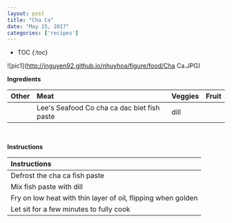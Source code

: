 ```yaml
---
layout: post
title: "Cha Ca"
date: "May 15, 2017"
categories: ['recipes']
---
```


* TOC
{:toc}



![pic1](http://jnguyen92.github.io/nhuyhoa/figure/food/Cha Ca.JPG)

**Ingredients**

<table class = "presenttab">
 <thead>
  <tr>
   <th style="text-align:left;"> Other </th>
   <th style="text-align:left;"> Meat </th>
   <th style="text-align:left;"> Veggies </th>
   <th style="text-align:left;"> Fruit </th>
  </tr>
 </thead>
<tbody>
  <tr>
   <td style="text-align:left;">  </td>
   <td style="text-align:left;"> Lee's Seafood Co cha ca dac biet fish paste </td>
   <td style="text-align:left;"> dill </td>
   <td style="text-align:left;">  </td>
  </tr>
</tbody>
</table>

<br>

**Instructions**

<table class = "presenttabnoh">
 <thead>
  <tr>
   <th style="text-align:left;"> Instructions </th>
  </tr>
 </thead>
<tbody>
  <tr>
   <td style="text-align:left;"> Defrost the cha ca fish paste </td>
  </tr>
  <tr>
   <td style="text-align:left;"> Mix fish paste with dill </td>
  </tr>
  <tr>
   <td style="text-align:left;"> Fry on low heat with thin layer of oil, flipping when golden </td>
  </tr>
  <tr>
   <td style="text-align:left;"> Let sit for a few minutes to fully cook </td>
  </tr>
</tbody>
</table>

